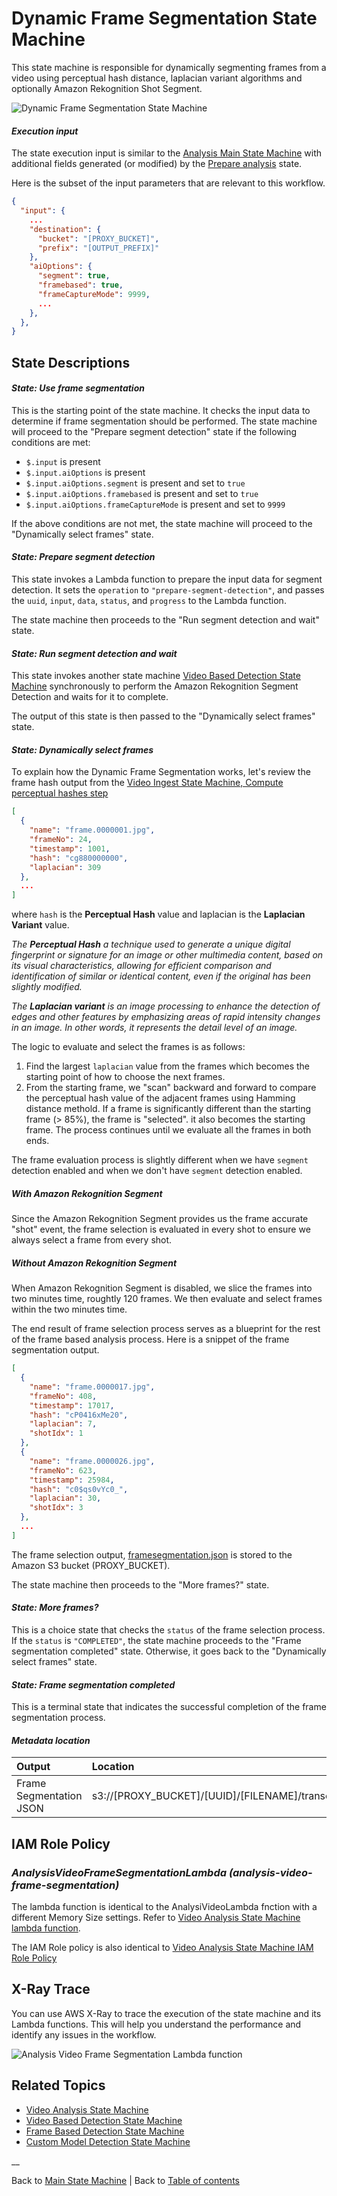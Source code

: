 # Dynamic Frame Segmentation State Machine

This state machine is responsible for dynamically segmenting frames from a video using perceptual hash distance, laplacian variant algorithms and optionally Amazon Rekognition Shot Segment.

![Dynamic Frame Segmentation State Machine](../../../../deployment/tutorials/images/dynamic-frame-segmentation--state-machine.png)

#### _Execution input_

The state execution input is similar to the [Analysis Main State Machine](../main/README.md#execution-input) with additional fields generated (or modified) by the [Prepare analysis](../main/README.md#state-prepare-analysis) state.

Here is the subset of the input parameters that are relevant to this workflow.

```json
{
  "input": {
    ...
    "destination": {
      "bucket": "[PROXY_BUCKET]",
      "prefix": "[OUTPUT_PREFIX]"
    },
    "aiOptions": {
      "segment": true,
      "framebased": true,
      "frameCaptureMode": 9999,
      ...
    },
  },
}

```

## State Descriptions

#### _State: Use frame segmentation_

This is the starting point of the state machine. It checks the input data to determine if frame segmentation should be performed. The state machine will proceed to the "Prepare segment detection" state if the following conditions are met:

- `$.input` is present
- `$.input.aiOptions` is present
- `$.input.aiOptions.segment` is present and set to `true`
- `$.input.aiOptions.framebased` is present and set to `true`
- `$.input.aiOptions.frameCaptureMode` is present and set to `9999`

If the above conditions are not met, the state machine will proceed to the "Dynamically select frames" state.

#### _State: Prepare segment detection_

This state invokes a Lambda function to prepare the input data for segment detection. It sets the `operation` to `"prepare-segment-detection"`, and passes the `uuid`, `input`, `data`, `status`, and `progress` to the Lambda function.

The state machine then proceeds to the "Run segment detection and wait" state.

#### _State: Run segment detection and wait_

This state invokes another state machine [Video Based Detection State Machine](./README_VIDEO_BASED_WORKFLOW.md#state-start-video-detection-and-wait) synchronously to perform the Amazon Rekognition Segment Detection and waits for it to complete.

The output of this state is then passed to the "Dynamically select frames" state.

#### _State: Dynamically select frames_

To explain how the Dynamic Frame Segmentation works, let's review the frame hash output from the [Video Ingest State Machine, Compute perceptual hashes step](../../ingest/video/README.md#state-compute-perceptual-hashes)

```json
[
  {
    "name": "frame.0000001.jpg",
    "frameNo": 24,
    "timestamp": 1001,
    "hash": "cg880000000",
    "laplacian": 309
  },
  ...
]
```

where `hash` is the **Perceptual Hash** value and laplacian is the **Laplacian Variant** value.

_The **Perceptual Hash** a technique used to generate a unique digital fingerprint or signature for an image or other multimedia content, based on its visual characteristics, allowing for efficient comparison and identification of similar or identical content, even if the original has been slightly modified._

_The **Laplacian variant** is an image processing to enhance the detection of edges and other features by emphasizing areas of rapid intensity changes in an image. In other words, it represents the detail level of an image._

The logic to evaluate and select the frames is as follows:
1. Find the largest `laplacian` value from the frames which becomes the starting point of how to choose the next frames.
2. From the starting frame, we "scan" backward and forward to compare the perceptual hash value of the adjacent frames using Hamming distance methold. If a frame is significantly different than the starting frame (> 85%), the frame is "selected". it also becomes the starting frame. The process continues until we evaluate all the frames in both ends.

The frame evaluation process is slightly different when we have `segment` detection enabled and when we don't have `segment` detection enabled.

##### _With Amazon Rekognition Segment_

Since the Amazon Rekognition Segment provides us the frame accurate "shot" event, the frame selection is evaluated in every shot to ensure we always select a frame from every shot.

##### _Without Amazon Rekognition Segment_

When Amazon Rekognition Segment is disabled, we slice the frames into two minutes time, roughtly 120 frames. We then evaluate and select frames within the two minutes time.

The end result of frame selection process serves as a blueprint for the rest of the frame based analysis process. Here is a snippet of the frame segmentation output.

```json
[
  {
    "name": "frame.0000017.jpg",
    "frameNo": 408,
    "timestamp": 17017,
    "hash": "cP0416xMe20",
    "laplacian": 7,
    "shotIdx": 1
  },
  {
    "name": "frame.0000026.jpg",
    "frameNo": 623,
    "timestamp": 25984,
    "hash": "c0$qs0vYc0_",
    "laplacian": 30,
    "shotIdx": 3
  },
  ...
]

```

The frame selection output, [framesegmentation.json](#metadata-location) is stored to the Amazon S3 bucket (PROXY_BUCKET).

The state machine then proceeds to the "More frames?" state.

#### _State: More frames?_

This is a choice state that checks the `status` of the frame selection process. If the `status` is `"COMPLETED"`, the state machine proceeds to the "Frame segmentation completed" state. Otherwise, it goes back to the "Dynamically select frames" state.

#### _State: Frame segmentation completed_

This is a terminal state that indicates the successful completion of the frame segmentation process.

#### _Metadata location_

|Output|Location|
|:--|:--|
|Frame Segmentation JSON|s3://[PROXY_BUCKET]/[UUID]/[FILENAME]/transcode/frameCapture/framesegmentation.json|


## IAM Role Policy

### _AnalysisVideoFrameSegmentationLambda (analysis-video-frame-segmentation)_

The lambda function is identical to the AnalysiVideoLambda fnction with a different Memory Size settings. Refer to [Video Analysis State Machine lambda function](./README.md#aws-lambda-function-analysis-video).

The IAM Role policy is also identical to [Video Analysis State Machine IAM Role Policy](./README.md#iam-role-policy)


## X-Ray Trace

You can use AWS X-Ray to trace the execution of the state machine and its Lambda functions. This will help you understand the performance and identify any issues in the workflow.

![Analysis Video Frame Segmentation Lambda function](../../../../deployment/tutorials/images/analysis-video-dynamic-frame-segmentation-lambda.png)

## Related Topics

- [Video Analysis State Machine](./README.md)
- [Video Based Detection State Machine](./README_VIDEO_BASED_WORKFLOW.md)
- [Frame Based Detection State Machine](./README_FRAME_BASED_WORKFLOW.md)
- [Custom Model Detection State Machine](./README_CUSTOM_MODEL_DETECTION.md)

__

Back to [Main State Machine](../../README.md) | Back to [Table of contents](../../../../README.md#table-of-contents)